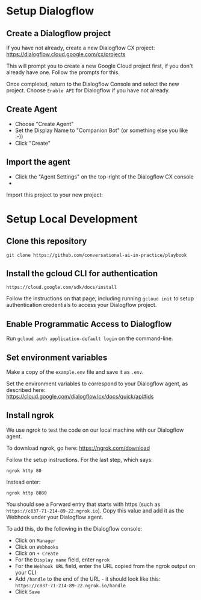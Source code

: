 # Setup Dialogflow
## Create a Dialogflow project
If you have not already, create a new Dialogflow CX project:  
https://dialogflow.cloud.google.com/cx/projects

This will prompt you to create a new Google Cloud project first, if you don't already have one. Follow the prompts for this.

Once completed, return to the Dialogflow Console and select the new project. Choose `Enable API` for Dialogflow if you have not already.

## Create Agent
* Choose "Create Agent"
* Set the Display Name to "Companion Bot" (or something else you like :-))
* Click "Create"

## Import the agent
* Click the "Agent Settings" on the top-right of the Dialogflow CX console
* 

Import this project to your new project:

# Setup Local Development
## Clone this repository
```
git clone https://github.com/conversational-ai-in-practice/playbook
```

## Install the gcloud CLI for authentication
```
https://cloud.google.com/sdk/docs/install
```

Follow the instructions on that page, including running `gcloud init` to setup authentication credentials to access your Dialogflow project.

## Enable Programmatic Access to Dialogflow
Run `gcloud auth application-default login` on the command-line.

## Set environment variables
Make a copy of the `example.env` file and save it as `.env`.

Set the environment variables to correspond to your Dialogflow agent, as described here:  
https://cloud.google.com/dialogflow/cx/docs/quick/api#ids

## Install ngrok
We use ngrok to test the code on our local machine with our Dialogflow agent.

To download ngrok, go here:
https://ngrok.com/download

Follow the setup instructions. For the last step, which says:
```
ngrok http 80
```

Instead enter:
```
ngrok http 8080
```

You should see a Forward entry that starts with https (such as `https://c837-71-214-89-22.ngrok.io`). Copy this value and add it as the Webhook under your Dialogflow agent.

To add this, do the following in the Dialogflow console:
* Click on `Manager`
* Click on `Webhooks`
* Click on `+ Create`
* For the `Display name` field, enter `ngrok`
* For the `Webhook URL` field, enter the URL copied from the ngrok output on your CLI
* Add `/handle` to the end of the URL - it should look like this: `https://c837-71-214-89-22.ngrok.io/handle`
* Click `Save`
